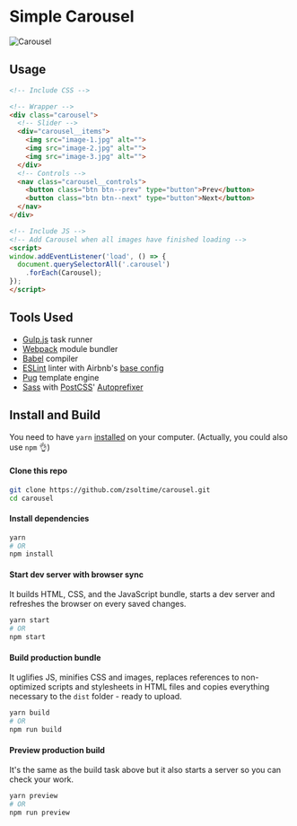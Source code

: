 # Simple Carousel

![Carousel](preview.jpg?raw=true)

## Usage

```html
<!-- Include CSS -->

<!-- Wrapper -->
<div class="carousel">
  <!-- Slider -->
  <div="carousel__items">
    <img src="image-1.jpg" alt="">
    <img src="image-2.jpg" alt="">
    <img src="image-3.jpg" alt="">
  </div>
  <!-- Controls -->
  <nav class="carousel__controls">
    <button class="btn btn--prev" type="button">Prev</button>
    <button class="btn btn--next" type="button">Next</button>
  </nav>
</div>

<!-- Include JS -->
<!-- Add Carousel when all images have finished loading -->
<script>
window.addEventListener('load', () => {
  document.querySelectorAll('.carousel')
    .forEach(Carousel);
});
</script>
```

## Tools Used

- [Gulp.js](https://github.com/gulpjs/gulp) task runner
- [Webpack](https://github.com/webpack/webpack) module bundler
- [Babel](https://github.com/babel/babel) compiler
- [ESLint](https://github.com/eslint/eslint) linter with Airbnb's [base config](https://www.npmjs.com/package/eslint-config-airbnb-base)
- [Pug](https://github.com/pugjs/pug) template engine
- [Sass](http://sass-lang.com) with [PostCSS](https://github.com/postcss/postcss)' [Autoprefixer](https://github.com/postcss/autoprefixer)

## Install and Build

You need to have `yarn` [installed](https://yarnpkg.com/lang/en/docs/install/) on your computer. (Actually, you could also use `npm` 👌)

#### Clone this repo

``` bash
git clone https://github.com/zsoltime/carousel.git
cd carousel
```

#### Install dependencies

``` bash
yarn
# OR
npm install
```

#### Start dev server with browser sync

It builds HTML, CSS, and the JavaScript bundle, starts a dev server and refreshes the browser on every saved changes.

``` bash
yarn start
# OR
npm start
```

#### Build production bundle

It uglifies JS, minifies CSS and images, replaces references to non-optimized scripts and stylesheets in HTML files and copies everything necessary to the `dist` folder - ready to upload.

``` bash
yarn build
# OR
npm run build
```

#### Preview production build

It's the same as the build task above but it also starts a server so you can check your work.

``` bash
yarn preview
# OR
npm run preview
```
